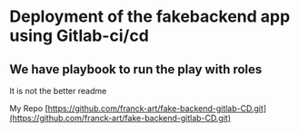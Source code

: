 # Deployment of the fakebackend app using Gitlab-ci/cd

## We have playbook to run the play with roles

It is not the better readme

My Repo [https://github.com/franck-art/fake-backend-gitlab-CD.git](https://github.com/franck-art/fake-backend-gitlab-CD.git)
